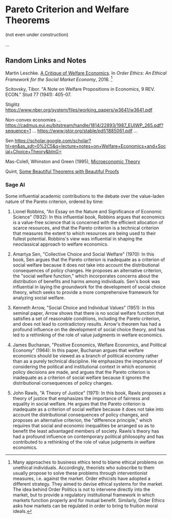# Pareto Criterion and Welfare Theorems

(not even under construction)

...

## Random Links and Notes

Martin Leschke. [A Critique of Welfare Economics](http://ndl.ethernet.edu.et/bitstream/123456789/76331/1/102.pdf.pdf#page=67). In *Order Ethics: An Ethical Framework for the Social Market Economy*, 2016. [^order-ethics]

[^order-ethics]: Many approaches to business ethics tend to blame ethical problems on unethical individuals. Accordingly, theorists who subscribe to them usually propose to solve these problems through interventionist measures, i.e. against the market. Order ethicists have
adopted a different strategy. They aimed to devise ethical systems for the market. The idea behind Order Politics is not to intervene directly into the market, but to provide a regulatory institutional framework in which markets function properly and for mutual benefit. Similarly,
Order Ethics asks how markets can be regulated in order to bring to fruition moral
ideals. 

Scitovsky, Tibor. "A Note on Welfare Propositions in Economics, 9 REV. ECON." Stud 77 (1941): 405-07.

Stiglitz https://www.nber.org/system/files/working_papers/w3641/w3641.pdf

Non-convex economies ... https://cadmus.eui.eu/bitstream/handle/1814/22893/1987_EUIWP_265.pdf?sequence=1 ... https://www.jstor.org/stable/pdf/1885061.pdf ... 

Sen https://scholar.google.com/scholar?hl=en&as_sdt=0%2C5&q=lecture+notes+on+Welfare+Economics+and+Social+Choice+Theory&btnG=

Mas-Colell, Whinston and Green (1995), [Microeconomic Theory](https://www.researchgate.net/profile/William_Balthes/post/Is_there_bi-jective_analytic_function_of_two_variables_from_R2_to_the_unit_2_probability_simplex_in_R3_Do_probability_triples_go_missing/attachment/59d626bb6cda7b8083a238c7/AS%3A520230409601025%401501044003946/download/Andreu+Mas-Colell%2C+Michael+D.+Whinston%2C+Jerry+R.+Green-Microeconomic+theory-Oxford+University+Press+%281995%29.pdf)

Quint, [Some Beautiful Theorems with Beautiful Proofs](https://www.ssc.wisc.edu/~dquint/econ698/all%20lectures%20for%20proofs%20class.pdf)

### Sage AI

Some influential academic contributions to the debate over the value-laden nature of the Pareto criterion, ordered by time:

1. Lionel Robbins, "An Essay on the Nature and Significance of Economic Science" (1932): In this influential book, Robbins argues that economics is a value-free science that is concerned with the efficient allocation of scarce resources, and that the Pareto criterion is a technical criterion that measures the extent to which resources are being used to their fullest potential. Robbins's view was influential in shaping the neoclassical approach to welfare economics.

2. Amartya Sen, "Collective Choice and Social Welfare" (1970): In this book, Sen argues that the Pareto criterion is inadequate as a criterion of social welfare because it does not take into account the distributional consequences of policy changes. He proposes an alternative criterion, the "social welfare function," which incorporates concerns about the distribution of benefits and harms among individuals. Sen's book was influential in laying the groundwork for the development of social choice theory, which seeks to provide a more comprehensive framework for analyzing social welfare.

3. Kenneth Arrow, "Social Choice and Individual Values" (1951): In this seminal paper, Arrow shows that there is no social welfare function that satisfies a set of reasonable conditions, including the Pareto criterion, and does not lead to contradictory results. Arrow's theorem has had a profound influence on the development of social choice theory, and has led to a rethinking of the role of value judgments in welfare economics.

4. James Buchanan, "Positive Economics, Welfare Economics, and Political Economy" (1964): In this paper, Buchanan argues that welfare economics should be viewed as a branch of political economy rather than as a purely technical discipline. He emphasizes the importance of considering the political and institutional context in which economic policy decisions are made, and argues that the Pareto criterion is inadequate as a criterion of social welfare because it ignores the distributional consequences of policy changes.

5. John Rawls, "A Theory of Justice" (1971): In this book, Rawls proposes a theory of justice that emphasizes the importance of fairness and equality in social welfare. He argues that the Pareto criterion is inadequate as a criterion of social welfare because it does not take into account the distributional consequences of policy changes, and proposes an alternative criterion, the "difference principle," which requires that social and economic inequalities be arranged so as to benefit the least advantaged members of society. Rawls's theory has had a profound influence on contemporary political philosophy and has contributed to a rethinking of the role of value judgments in welfare economics.
